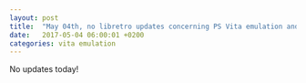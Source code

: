 ```yaml
---
layout: post
title:  "May 04th, no libretro updates concerning PS Vita emulation and emulators"
date:   2017-05-04 06:00:01 +0200
categories: vita emulation
---
```


No updates today!
